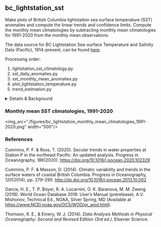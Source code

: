 ## bc_lightstation_sst

Make plots of British Columbia lightstation sea surface temperature (SST) anomalies and compute the linear trends and confidence limits. 
Compute the monthly mean climatologies by subtracting monthly mean climatologies for 1991-2020 from the monthly mean 
observations.

The data source for BC Lightstation Sea-surface Temperature and Salinity Data (Pacific), 1914-present, can be found [here](https://open.canada.ca/data/en/dataset/719955f2-bf8e-44f7-bc26-6bd623e82884).

Processing order:
1. lightstation_sst_climatology.py
2. sst_daily_anomalies.py
3. sst_monthly_mean_anomalies.py
4. plot_lightstation_temperature.py
5. trend_estimation.py

<details>

<summary>Details & Background</summary>

*anomaly_method_differences.py* compares two ways of calculating monthly mean anomalies. One method is to subtract the climatology from daily data to get daily anomalies, then take monthly means of the daily anomalies. The other method is to subtract the climatology from monthly mean data to get the monthly mean anomalies. The second method agrees with other data collection projects by IOS so is used here.

It is necessary to account for **serial correlation** within the data records when estimating confidence limits around trends. To account for this feature, two methods are offered for calculating confidence limits. The first is described by Thomson & Emery (2014, pp. 272-275) and assumes that the number of degrees of freedom for the t-distribution are given by the effective number of degrees of freedom, ν=N*-2, where N* (<N) is the effective sample size. N* is calculated from the integral timescale T for the data record, where T in turn depends on the autocovariance function. ν is used to calculate the confidence limits on the trend (e.g., using the least-squares formula for confidence limits). This method will be referenced as the "effective sample size" method.

The second method is a Monte Carlo approach used by Cummins & Masson (2014). This is better to use if the autocorrelation structure is not approximated well by a first-order autoregressive process (AR-1) process. The anomaly data is detrended by subtracting the ordinary least squares trend from it. Then, generate 50,000 random time series that have the same autocorrelation structure as the data record using a discrete inverse Fourier transform followed by a discrete Fourier transform. The trend of each is estimated with Theil-Sen regression. The 95% confidence interval on the trend of the true time series is then taken as the 95% confidence interval on the set of trends of the random time series. The functions in *trend_estimation.py* used for this method were translated from MatLab scripts written by Patrick Cummins.

</details>

### Monthly mean SST climatologies, 1991-2020
<img_src="./figures/bc_lightstation_monthly_mean_climatologies_1991-2020.png" width="500"/>

### References
Cummins, P. F. & Ross, T. (2020). Secular trends in water properties at Station P in the northeast Pacific: An updated analysis. Progress in Oceanography, *186*(2020). https://doi.org/10.1016/j.pocean.2020.102329  

Cummins, P. F. & Masson, D. (2014). Climatic variability and trends in the surface waters of coastal British Columbia. Progress in Oceanography, *120*(2014), pp. 279–290. http://dx.doi.org/10.1016/j.pocean.2013.10.002  

Garcia, H. E., T. P. Boyer, R. A. Locarnini, O. K. Baranova, M. M. Zweng (2018). World Ocean Database 2018: User’s Manual (prerelease). A.V. Mishonov, Technical Ed., NOAA, Silver Spring, MD (Available at https://www.NCEI.noaa.gov/OC5/WOD/pr_wod.html).  

Thomson, R. E., & Emery, W. J. (2014). *Data Analysis Methods in Physical Oceanography: Second and Revised Edition (3rd ed.)*. Elsevier Science.

